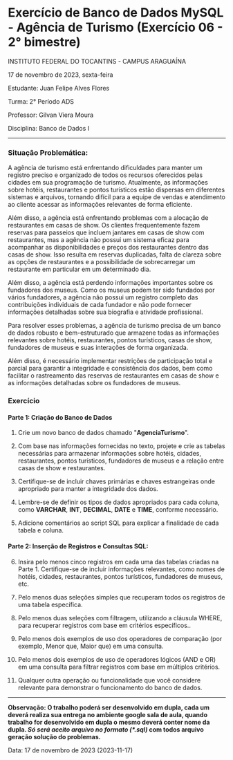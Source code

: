 # Exercício de Banco de Dados MySQL - Agência de Turismo (Exercício 06 - 2° bimestre)

<p>INSTITUTO FEDERAL DO TOCANTINS - CAMPUS ARAGUAÍNA</p>
<p>17 de novembro de 2023, sexta-feira</p>
<p>Estudante: Juan Felipe Alves Flores</p>
<p>Turma: 2° Período ADS</p>
<p>Professor: Gilvan Viera Moura</p>
<p>Disciplina: Banco de Dados I</p>

<hr></hr>

### Situação Problemática:

<p>
A agência de turismo está enfrentando dificuldades para manter um registro preciso e organizado de todos os recursos oferecidos pelas cidades em sua programação de turismo. Atualmente, as informações sobre hotéis, restaurantes e pontos turísticos estão dispersas em diferentes sistemas e arquivos, tornando difícil para a equipe de vendas e atendimento ao cliente acessar as informações relevantes de forma eficiente.

</p>

<p>
Além disso, a agência está enfrentando problemas com a alocação de restaurantes em casas de show. Os clientes frequentemente fazem reservas para passeios que incluem jantares em casas de show com restaurantes, mas a agência não possui um sistema eficaz para acompanhar as disponibilidades e preços dos restaurantes dentro das casas de show. Isso resulta em reservas duplicadas, falta de clareza sobre as opções de restaurantes e a possibilidade de sobrecarregar um restaurante em particular em um determinado dia.

</p>
Além disso, a agência está perdendo informações importantes sobre os fundadores dos museus. Como os museus podem ter sido fundados por vários fundadores, a agência não possui um registro completo das contribuições individuais de cada fundador e não pode fornecer informações detalhadas sobre sua biografia e atividade profissional.

</p>

<p>
Para resolver esses problemas, a agência de turismo precisa de um banco de dados robusto e bem-estruturado que armazene todas as informações relevantes sobre hotéis, restaurantes, pontos turísticos, casas de show, fundadores de museus e suas interações de forma organizada.

</p>

<p>
Além disso, é necessário implementar restrições de participação total e parcial para garantir a integridade e consistência dos dados, bem como facilitar o rastreamento das reservas de restaurantes em casas de show e as informações detalhadas sobre os fundadores de museus.

</p>

### Exercício

#### Parte 1: Criação do Banco de Dados

<p>

1. Crie um novo banco de dados chamado "**AgenciaTurismo**".

2. Com base nas informações fornecidas no texto, projete e crie as tabelas necessárias para armazenar informações sobre hotéis, cidades, restaurantes, pontos turísticos, fundadores de museus e a relação entre casas de show e restaurantes.

3. Certifique-se de incluir chaves primárias e chaves estrangeiras onde apropriado para manter a integridade dos dados.

4. Lembre-se de definir os tipos de dados apropriados para cada coluna, como **VARCHAR**, **INT**, **DECIMAL**, **DATE** e **TIME**, conforme necessário.

5. Adicione comentários ao script SQL para explicar a finalidade de cada tabela e coluna.

</p>

#### Parte 2: Inserção de Registros e Consultas SQL:

6. Insira pelo menos cinco registros em cada uma das tabelas criadas na Parte 1. Certifique-se de incluir informações relevantes, como nomes de hotéis, cidades, restaurantes, pontos turísticos, fundadores de museus, etc.

7. Pelo menos duas seleções simples que recuperam todos os registros de uma tabela específica.

8. Pelo menos duas seleções com filtragem, utilizando a cláusula WHERE, para recuperar registros com base em critérios específicos..

9. Pelo menos dois exemplos de uso dos operadores de comparação (por exemplo, Menor que, Maior que) em uma consulta.

10. Pelo menos dois  exemplos de uso de operadores lógicos (AND e OR) em uma consulta para filtrar registros com base em múltiplos critérios.

11. Qualquer outra operação ou funcionalidade que você considere relevante para demonstrar o funcionamento do banco de dados.

<hr></hr>

<p>

**Observação: O trabalho poderá ser desenvolvido em dupla, cada um deverá realiza sua entrega no ambiente google sala de aula, quando trabalho for desenvolvido em dupla o mesmo deverá conter nome da dupla. _Só será aceito arquivo no formato (*.sql)_ com todos arquivo geração solução do problemas.**

</p>

<p>Data: 17 de novembro de 2023 (2023-11-17)<p>
